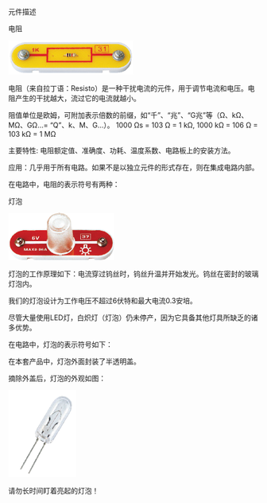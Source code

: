 元件描述

电阻

![](015p1.png)

电阻（来自拉丁语：Resisto）是一种干扰电流的元件，用于调节电流和电压。电阻产生的干扰越大，流过它的电流就越小。

阻值单位是欧姆，可附加表示倍数的前缀，如“千”、“兆”、“G兆”等（Ω、kΩ、 MΩ、GΩ...= “Q”、k、M、G...）。
1000 Ωs = 103 Ω = 1 kΩ,
1000 kΩ = 106 Ω = 103 kΩ = 1 MΩ

主要特性: 电阻额定值、准确度、功耗、温度系数、电路板上的安装方法。

应用：几乎用于所有电路。如果不是以独立元件的形式存在，则在集成电路内部。

在电路中，电阻的表示符号有两种：

灯泡

![](015p2.png)

灯泡的工作原理如下：电流穿过钨丝时，钨丝升温并开始发光。钨丝在密封的玻璃灯泡内。

我们的灯泡设计为工作电压不超过6伏特和最大电流0.3安培。

尽管大量使用LED灯，白炽灯（灯泡）仍未停产，因为它具备其他灯具所缺乏的诸多优势。

在电路中，灯泡的表示符号如下：

在本套产品中，灯泡外面封装了半透明盖。

摘除外盖后，灯泡的外观如图：

![](015p3.png)

请勿长时间盯着亮起的灯泡！
